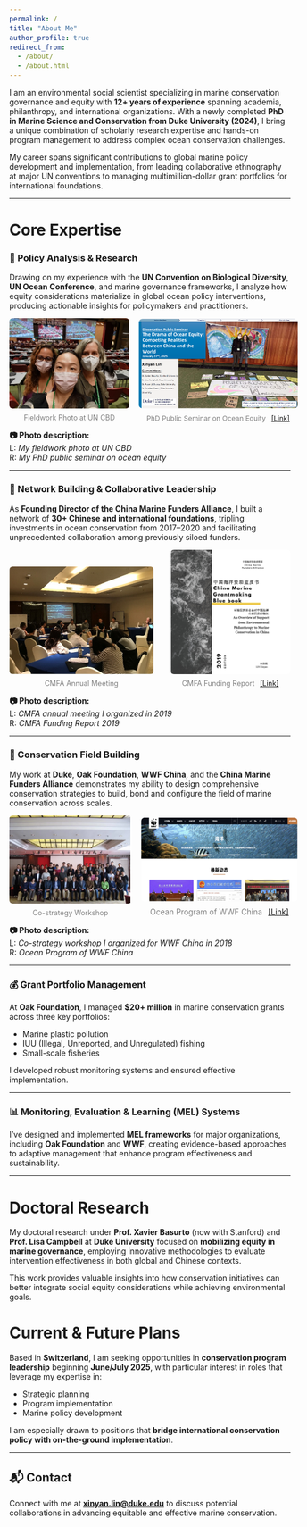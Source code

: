 ```yaml
---
permalink: /
title: "About Me"
author_profile: true
redirect_from: 
  - /about/
  - /about.html
---
```


I am an environmental social scientist specializing in marine conservation governance and equity with **12+ years of experience** spanning academia, philanthropy, and international organizations. With a newly completed **PhD in Marine Science and Conservation from Duke University (2024)**, I bring a unique combination of scholarly research expertise and hands-on program management to address complex ocean conservation challenges.

My career spans significant contributions to global marine policy development and implementation, from leading collaborative ethnography at major UN conventions to managing multimillion-dollar grant portfolios for international foundations.


---

# Core Expertise

### 🧭 Policy Analysis & Research

Drawing on my experience with the **UN Convention on Biological Diversity**, **UN Ocean Conference**, and marine governance frameworks, I analyze how equity considerations materialize in global ocean policy interventions, producing actionable insights for policymakers and practitioners.

<div style="display: flex; justify-content: center; gap: 30px; align-items: flex-end;">
  <!-- 左图 -->
  <figure style="width: 300px; margin: 0;">
    <div style="text-align: left;">
      <img src="/files/1-UN-CBD.png" alt="UN CBD" style="width: 100%; height: auto; border-radius: 6px;">
    </div>
    <figcaption style="display: block; width: 100%; text-align: center; font-size: 0.9em; color: gray; margin-top: 6px;">
          Fieldwork Photo at UN CBD
    </figcaption>
  </figure>

  <!-- 右图 -->
  <figure style="width: 360px; margin: 0; transform: scale(1.1); transform-origin: bottom;">
    <div style="text-align: right;">
      <img src="/files/2-Public-Seminar.png" alt="Public Seminar" style="width: 100%; height: auto; border-radius: 6px;">
    </div>
    <figcaption style="display: block; width: 100%; text-align: center; font-size: 0.8em; color: gray; margin-top: 6px;">
      PhD Public Seminar on Ocean Equity
      <a href="https://duke.hosted.panopto.com/Panopto/Pages/Viewer.aspx?id=20e01a6c-e289-4d3c-9fc7-b272018246ea&query=xinyan%20lin" 
         target="_blank" style="text-decoration: underline; margin-left: 6px;">
        [Link]
      </a>
    </figcaption>
  </figure>
</div>

**📷 Photo description:**  
L: *My fieldwork photo at UN CBD*  
R: *My PhD public seminar on ocean equity*

---

### 🤝 Network Building & Collaborative Leadership

As **Founding Director of the China Marine Funders Alliance**, I built a network of **30+ Chinese and international foundations**, tripling investments in ocean conservation from 2017–2020 and facilitating unprecedented collaboration among previously siloed funders.
<div style="display: flex; justify-content: center; gap: 30px; align-items: flex-end;">
  <!-- 左图 -->
  <figure style="width: 360px; margin: 0;">
    <div style="text-align: left;">
      <img src="/files/3-annual-meeting.png" alt="CMFA annual meeting" style="width: 100%; height: auto; border-radius: 6px;">
    </div>
    <figcaption style="display: block; width: 100%; text-align: center; font-size: 0.9em; color: gray; margin-top: 6px;">
      CMFA Annual Meeting 
    </figcaption>
  </figure>

  <!-- 右图 -->
  <figure style="width: 300px; margin: 0; transform: scale(1.0); transform-origin: bottom;">
    <div style="text-align: right;">
      <img src="/files/4-Funding.png" alt="CMFA Funding Report" style="width: 100%; height: auto; border-radius: 6px;">
    </div>
    <figcaption style="display: block; width: 100%; text-align: center; font-size: 0.9em; color: gray; margin-top: 6px;">
      CMFA Funding Report
      <a href="http://www.aihaiyang.org/wp-content/uploads/2019/10/China Marine Grantmaking Bluebook 2019.pdf" 
         target="_blank" style="text-decoration: underline; margin-left: 6px;">
        [Link]
      </a>
    </figcaption>
  </figure>
</div>

**📷 Photo description:**  
L: *CMFA annual meeting I organized in 2019*  
R: *CMFA Funding Report 2019*

---

### 🌊 Conservation Field Building

My work at **Duke**, **Oak Foundation**, **WWF China**, and the **China Marine Funders Alliance** demonstrates my ability to design comprehensive conservation strategies to build, bond and configure the field of marine conservation across scales.

<div style="display: flex; justify-content: center; gap: 30px; align-items: flex-end;">
  <!-- 左图 -->
  <figure style="width: 300px; margin: 0;">
    <div style="text-align: left;">
      <img src="/files/5-workshop.png" alt="Co-strategy workshop" style="width: 100%; height: auto; border-radius: 6px;">
    </div>
    <figcaption style="display: block; width: 100%; text-align: center; font-size: 0.9em; color: gray; margin-top: 6px;">
      Co-strategy Workshop
    </figcaption>
  </figure>

  <!-- 右图 -->
  <figure style="width: 350px; margin: 0; transform: scale(1.1); transform-origin: bottom;">
    <div style="text-align: right;">
      <img src="/files/6-WWF.png" alt="Ocean Program of WWF China" style="width: 100%; height: auto; border-radius: 6px;">
    </div>
    <figcaption style="display: block; width: 100%; text-align: center; font-size: 0.9em; color: gray; margin-top: 6px;">
      Ocean Program of WWF China
      <a href="https://www.wwfchina.org/work?id=6" 
         target="_blank" style="text-decoration: underline; margin-left: 6px;">
        [Link]
      </a>
    </figcaption>
  </figure>
</div>

**📷 Photo description:**  
L: *Co-strategy workshop I organized for WWF China in 2018*  
R: *Ocean Program of WWF China*

---

### 💰 Grant Portfolio Management

At **Oak Foundation**, I managed **$20+ million** in marine conservation grants across three key portfolios:
- Marine plastic pollution  
- IUU (Illegal, Unreported, and Unregulated) fishing  
- Small-scale fisheries  

I developed robust monitoring systems and ensured effective implementation.

---

### 📊 Monitoring, Evaluation & Learning (MEL) Systems

I’ve designed and implemented **MEL frameworks** for major organizations, including **Oak Foundation** and **WWF**, creating evidence-based approaches to adaptive management that enhance program effectiveness and sustainability.

---

# Doctoral Research

My doctoral research under **Prof. Xavier Basurto** (now with Stanford) and **Prof. Lisa Campbell** at **Duke University** focused on **mobilizing equity in marine governance**, employing innovative methodologies to evaluate intervention effectiveness in both global and Chinese contexts.

This work provides valuable insights into how conservation initiatives can better integrate social equity considerations while achieving environmental goals.



# Current & Future Plans

Based in **Switzerland**, I am seeking opportunities in **conservation program leadership** beginning **June/July 2025**, with particular interest in roles that leverage my expertise in:
- Strategic planning  
- Program implementation  
- Marine policy development

I am especially drawn to positions that **bridge international conservation policy with on-the-ground implementation**.

---

## 📬 Contact

Connect with me at **xinyan.lin@duke.edu** to discuss potential collaborations in advancing equitable and effective marine conservation.
